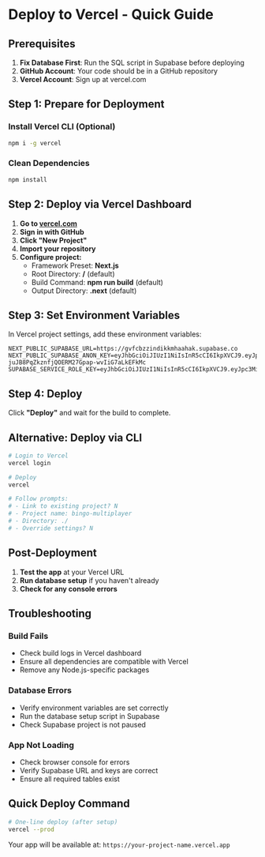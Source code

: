 # Deploy to Vercel - Quick Guide

## Prerequisites
1. **Fix Database First**: Run the SQL script in Supabase before deploying
2. **GitHub Account**: Your code should be in a GitHub repository
3. **Vercel Account**: Sign up at vercel.com

## Step 1: Prepare for Deployment

### Install Vercel CLI (Optional)
```bash
npm i -g vercel
```

### Clean Dependencies
```bash
npm install
```

## Step 2: Deploy via Vercel Dashboard

1. **Go to [vercel.com](https://vercel.com)**
2. **Sign in with GitHub**
3. **Click "New Project"**
4. **Import your repository**
5. **Configure project:**
   - Framework Preset: **Next.js**
   - Root Directory: **/** (default)
   - Build Command: **npm run build** (default)
   - Output Directory: **.next** (default)

## Step 3: Set Environment Variables

In Vercel project settings, add these environment variables:

```
NEXT_PUBLIC_SUPABASE_URL=https://gvfcbzzindikkmhaahak.supabase.co
NEXT_PUBLIC_SUPABASE_ANON_KEY=eyJhbGciOiJIUzI1NiIsInR5cCI6IkpXVCJ9.eyJpc3MiOiJzdXBhYmFzZSIsInJlZiI6Imd2ZmNienppbmRpa2ttaGFhaGFrIiwicm9sZSI6ImFub24iLCJpYXQiOjE3NTY0NjU5MzYsImV4cCI6MjA3MjA0MTkzNn0.9Pc-juJB8PqZkznfjQOERM27Gpap-wvIiG7aLkEFkMc
SUPABASE_SERVICE_ROLE_KEY=eyJhbGciOiJIUzI1NiIsInR5cCI6IkpXVCJ9.eyJpc3MiOiJzdXBhYmFzZSIsInJlZiI6Imd2ZmNienppbmRpa2ttaGFhaGFrIiwicm9sZSI6InNlcnZpY2Vfcm9sZSIsImlhdCI6MTc1NjQ2NTkzNiwiZXhwIjoyMDcyMDQxOTM2fQ.f43ZuM32PlxzlJJdKKb0vPshmjRo0Mune3k4unO9IhU
```

## Step 4: Deploy

Click **"Deploy"** and wait for the build to complete.

## Alternative: Deploy via CLI

```bash
# Login to Vercel
vercel login

# Deploy
vercel

# Follow prompts:
# - Link to existing project? N
# - Project name: bingo-multiplayer
# - Directory: ./
# - Override settings? N
```

## Post-Deployment

1. **Test the app** at your Vercel URL
2. **Run database setup** if you haven't already
3. **Check for any console errors**

## Troubleshooting

### Build Fails
- Check build logs in Vercel dashboard
- Ensure all dependencies are compatible with Vercel
- Remove any Node.js-specific packages

### Database Errors
- Verify environment variables are set correctly
- Run the database setup script in Supabase
- Check Supabase project is not paused

### App Not Loading
- Check browser console for errors
- Verify Supabase URL and keys are correct
- Ensure all required tables exist

## Quick Deploy Command
```bash
# One-line deploy (after setup)
vercel --prod
```

Your app will be available at: `https://your-project-name.vercel.app`
